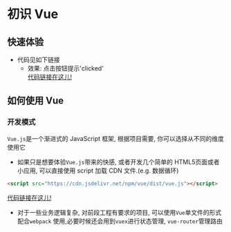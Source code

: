 # 初识 Vue
## 快速体验
* 代码见如下链接
    *  效果: 点击按钮提示'clicked'   
[代码链接在这儿!](https://github.com/Xinsen-Zhang/Vue-study/blob/master/codes/section1/1.fast-in.html)

## 如何使用 Vue
### 开发模式
`Vue.js`是一个渐进式的 JavaScript 框架, 根据项目需要, 你可以选择从不同的维度使用它
* 如果只是想要体验`Vue.js`带来的快感, 或者开发几个简单的 HTML5页面或者小应用, 可以直接使用 script 加载 CDN 文件.(e.g. 数据循环)

```html
<script src="https://cdn.jsdelivr.net/npm/vue/dist/vue.js"></script>
```
[代码链接在这儿!](https://github.com/Xinsen-Zhang/Vue-study/blob/master/codes/section1/2.%20loop.html)
* 对于一些业务逻辑复杂, 对前段工程有要求的项目, 可以使用`Vue`单文件的形式配合`webpack` 使用,必要时候还会用到`vuex`进行状态管理, `vue-router`管理路由